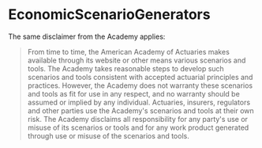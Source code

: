 # EconomicScenarioGenerators

The same disclaimer from the Academy applies:

> From time to time, the American Academy of Actuaries makes available through its website or other means various scenarios and tools. The Academy takes reasonable steps to develop such scenarios and tools consistent with accepted actuarial principles and practices. However, the Academy does not warranty these scenarios and tools as fit for use in any respect, and no warranty should be assumed or implied by any individual.
> Actuaries, insurers, regulators and other parties use the Academy's scenarios and tools at their own risk. The Academy disclaims all responsibility for any party's use or misuse of its scenarios or tools and for any work product generated through use or misuse of the scenarios and tools.
